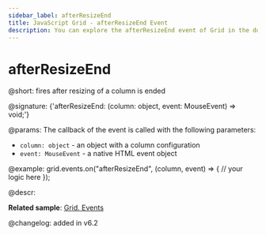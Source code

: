 ```yaml
---
sidebar_label: afterResizeEnd
title: JavaScript Grid - afterResizeEnd Event 
description: You can explore the afterResizeEnd event of Grid in the documentation of the DHTMLX JavaScript UI library. Browse developer guides and API reference, try out code examples and live demos, and download a free 30-day evaluation version of DHTMLX Suite.
---
```


# afterResizeEnd

@short: fires after resizing of a column is ended

@signature: {'afterResizeEnd: (column: object, event: MouseEvent) => void;'}

@params:
The callback of the event is called with the following parameters:

- `column: object` - an object with a column configuration
- `event: MouseEvent` - a native HTML event object

@example:
grid.events.on("afterResizeEnd", (column, event) => {
    // your logic here
});

@descr:

**Related sample**: [Grid. Events](https://snippet.dhtmlx.com/9zeyp4ds)

@changelog:
added in v6.2
